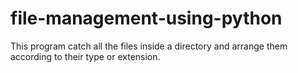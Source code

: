 # file-management-using-python
This program catch all the files inside a directory and arrange them according to their type or extension.
